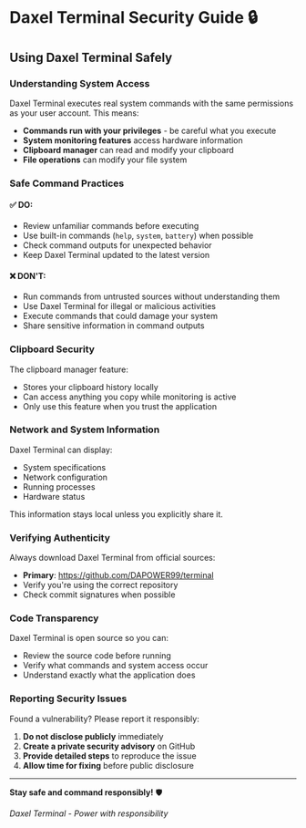 # Daxel Terminal Security Guide 🔒

## Using Daxel Terminal Safely

### Understanding System Access
Daxel Terminal executes real system commands with the same permissions as your user account. This means:

- **Commands run with your privileges** - be careful what you execute
- **System monitoring features** access hardware information
- **Clipboard manager** can read and modify your clipboard
- **File operations** can modify your file system

### Safe Command Practices

#### ✅ DO:
- Review unfamiliar commands before executing
- Use built-in commands (`help`, `system`, `battery`) when possible
- Check command outputs for unexpected behavior
- Keep Daxel Terminal updated to the latest version

#### ❌ DON'T:
- Run commands from untrusted sources without understanding them
- Use Daxel Terminal for illegal or malicious activities
- Execute commands that could damage your system
- Share sensitive information in command outputs

### Clipboard Security
The clipboard manager feature:
- Stores your clipboard history locally
- Can access anything you copy while monitoring is active
- Only use this feature when you trust the application

### Network and System Information
Daxel Terminal can display:
- System specifications
- Network configuration
- Running processes
- Hardware status

This information stays local unless you explicitly share it.

### Verifying Authenticity
Always download Daxel Terminal from official sources:
- **Primary**: https://github.com/DAPOWER99/terminal
- Verify you're using the correct repository
- Check commit signatures when possible

### Code Transparency
Daxel Terminal is open source so you can:
- Review the source code before running
- Verify what commands and system access occur
- Understand exactly what the application does

### Reporting Security Issues
Found a vulnerability? Please report it responsibly:
1. **Do not disclose publicly** immediately
2. **Create a private security advisory** on GitHub
3. **Provide detailed steps** to reproduce the issue
4. **Allow time for fixing** before public disclosure

---

**Stay safe and command responsibly!** 🛡️

*Daxel Terminal - Power with responsibility*
